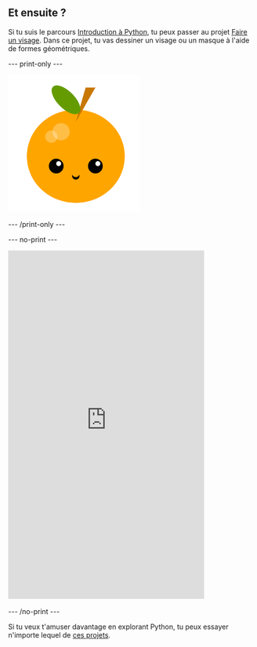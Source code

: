 ## Et ensuite ?

Si tu suis le parcours [Introduction à Python](https://projects.raspberrypi.org/en/raspberrypi/python-intro), tu peux passer au projet [Faire un visage](https://projects.raspberrypi.org/en/projects/make-a-face). Dans ce projet, tu vas dessiner un visage ou un masque à l'aide de formes géométriques.

--- print-only ---

![Projet Faire un visage](images/make-a-face-project.png)

--- /print-only ---

--- no-print ---

<iframe src="https://editor.raspberrypi.org/en/embed/viewer/fruit-face-example" width="400" height="710" frameborder="0" marginwidth="0" marginheight="0" allowfullscreen>
</iframe>

--- /no-print ---

Si tu veux t'amuser davantage en explorant Python, tu peux essayer n'importe lequel de [ces projets](https://projects.raspberrypi.org/en/projects?software%5B%5D=python).
